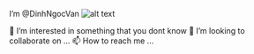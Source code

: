 I’m @DinhNgocVan
![alt text](https://gamek.mediacdn.vn/133514250583805952/2021/2/6/scale-16125837872562012945809.jpeg)

👀 I’m interested in something that you dont know
💞️ I’m looking to collaborate on ...
📫 How to reach me ...

<!---
DinhNgocVan/DinhNgocVan is a ✨ special ✨ repository because its `README.md` (this file) appears on your GitHub profile.
You can click the Preview link to take a look at your changes.
--->
